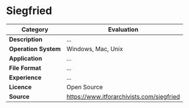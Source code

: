 # Siegfried

| Category | Evaluation |
| --- | --- |
| **Description** | ... |
| **Operation System** | Windows, Mac, Unix |
| **Application** | ... |
| **File Format** | ... |
| **Experience** | ... |
| **Licence** | Open Source |
| **Source** | https://www.itforarchivists.com/siegfried |
